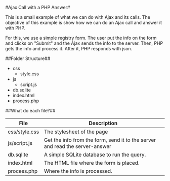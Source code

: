 #Ajax Call with a PHP Answer#

This is a small example of what we can do with Ajax and its calls. The objective
of this example is show how we can do an Ajax call and answer it with PHP.

For this, we use a simple registry form. The user put the info on the form and
clicks on "Submit" and the Ajax sends the info to the server. Then, PHP gets the info and process it. After it, PHP responds with json.

##Folder Structure##

+ css
  - style.css
+ js
  - script.js
+ db.sqlite
+ index.html
+ process.php

##What do each file?##

| File | Description |
| ---- | ----------- |
| css/style.css | The stylesheet of the page |
| js/script.js | Get the info from the form, send it to the server and read the server-answer |
| db.sqlite | A simple SQLite database to run the query. |
| index.html | The HTML file where the form is placed. |
| process.php | Where the info is processed. |

